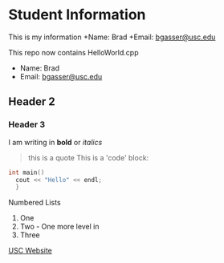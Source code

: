# Student Information
This is my information
  +Name: Brad
  +Email: bgasser@usc.edu

This repo now contains HelloWorld.cpp

  + Name: Brad
  + Email: bgasser@usc.edu
  
## Header 2

### Header 3
I am writing in **bold** or _italics_ 
> this is a quote
This is a 'code' block:

```C++
int main()
  cout << "Hello" << endl;
  }
```

Numbered Lists
  1. One
  1. Two
    - One more level in
  1. Three
  
[USC Website](http://usc.edu)

